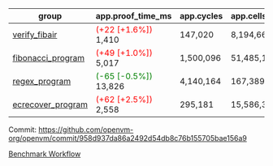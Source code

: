 | group | app.proof_time_ms | app.cycles | app.cells_used | leaf.proof_time_ms | leaf.cycles | leaf.cells_used |
| -- | -- | -- | -- | -- | -- | -- |
| [verify_fibair](https://github.com/openvm-org/openvm/blob/benchmark-results/benchmarks-pr/1422/verify_fibair-958d937da86a2492d54db8c76b155705bae156a9.md) |<span style='color: red'>(+22 [+1.6%])</span> 1,410 |  147,020 |  8,194,664 |- | - | - |
| [fibonacci_program](https://github.com/openvm-org/openvm/blob/benchmark-results/benchmarks-pr/1422/fibonacci-958d937da86a2492d54db8c76b155705bae156a9.md) |<span style='color: red'>(+49 [+1.0%])</span> 5,017 |  1,500,096 |  51,485,167 |- | - | - |
| [regex_program](https://github.com/openvm-org/openvm/blob/benchmark-results/benchmarks-pr/1422/regex-958d937da86a2492d54db8c76b155705bae156a9.md) |<span style='color: green'>(-65 [-0.5%])</span> 13,826 |  4,140,164 |  167,389,450 |- | - | - |
| [ecrecover_program](https://github.com/openvm-org/openvm/blob/benchmark-results/benchmarks-pr/1422/ecrecover-958d937da86a2492d54db8c76b155705bae156a9.md) |<span style='color: red'>(+62 [+2.5%])</span> 2,558 |  295,181 |  15,586,346 |- | - | - |


Commit: https://github.com/openvm-org/openvm/commit/958d937da86a2492d54db8c76b155705bae156a9

[Benchmark Workflow](https://github.com/openvm-org/openvm/actions/runs/13813612881)
